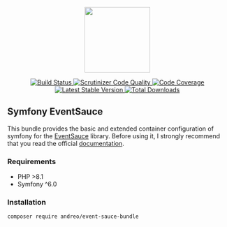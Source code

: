 <p align="center">
    <a href="https://eventsauce.io">
        <img src="https://eventsauce.io/static/logo.svg" height="150px" width="150px">
    </a>
</p>

<p align="center">
    <a href="https://github.com/EventSaucePHP/EventSauce/actions">
        <img src="https://github.com/EventSaucePHP/EventSauce/workflows/Tests/badge.svg" alt="Build Status">
    </a>
    <a href="https://scrutinizer-ci.com/g/EventSaucePHP/EventSauce/?branch=master">
        <img src="https://scrutinizer-ci.com/g/EventSaucePHP/EventSauce/badges/quality-score.png?b=master" alt="Scrutinizer Code Quality">
    </a>
    <a href="https://scrutinizer-ci.com/g/EventSaucePHP/EventSauce/?branch=master">
        <img src="https://scrutinizer-ci.com/g/EventSaucePHP/EventSauce/badges/coverage.png?b=master" alt="Code Coverage">
    </a>
    <a href="https://packagist.org/packages/eventsauce/eventsauce">
        <img src="https://img.shields.io/packagist/v/eventsauce/eventsauce.svg" alt="Latest Stable Version">
    </a>
    <a href="https://packagist.org/packages/eventsauce/eventsauce">
        <img src="https://img.shields.io/packagist/dt/eventsauce/eventsauce.svg" alt="Total Downloads">
    </a>
</p>

## Symfony EventSauce

This bundle provides the basic and extended container configuration of 
symfony for the [EventSauce](https://eventsauce.io/) library.
Before using it, I strongly recommend that you read the official [documentation](https://eventsauce.io/docs/).

### Requirements

- PHP >8.1
- Symfony ^6.0

### Installation

```
composer require andreo/event-sauce-bundle
```

